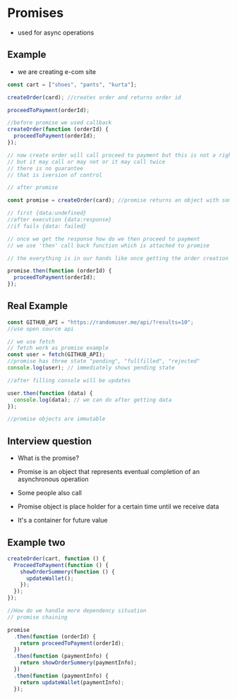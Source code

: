 # Promises

- used for async operations

## Example

- we are creating e-com site

```javascript
const cart = ["shoes", "pants", "kurta"];

createOrder(card); //creates order and returns order id

proceedToPayment(orderId);

//before promise we used callback
createOrder(function (orderId) {
  proceedToPayment(orderId);
});

// now create order will call proceed to payment but this is not a right way
// but it may call or may not or it may call twice
// there is no guarantee
// that is iversion of control

// after promise

const promise = createOrder(card); //promise returns an object with some data in each state

// first {data:undefined}
//after execution {data:response}
//if fails {data: failed}

// once we get the response how do we then proceed to payment
// we use 'then' call back function which is attached to promise

// the everything is in our hands like once getting the order creation data only we are moving forward

promise.then(function (orderId) {
  proceedToPayment(orderId);
});
```

## Real Example

```javascript
const GITHUB_API = "https://randomuser.me/api/?results=10";
//use open source api

// we use fetch
// fetch work as promise example
const user = fetch(GITHUB_API);
//promise has three state "pending", "fullfilled", "rejected"
console.log(user); // immediately shows pending state

//after filling console will be updates

user.then(function (data) {
  console.log(data); // we can do after getting data
});

//promise objects are immutable
```

## Interview question

- What is the promise?

- Promise is an object that represents eventual completion of an asynchronous operation

- Some people also call

- Promise object is place holder for a certain time until we receive data
- It's a container for future value

## Example two

```javascript
createOrder(cart, function () {
  ProceedToPayment(function () {
    showOrderSummery(function () {
      updateWallet();
    });
  });
});

//How do we handle more dependency situation
// promise chaining

promise
  .then(function (orderId) {
    return proceedToPayment(orderId);
  })
  .then(function (paymentInfo) {
    return showOrderSummery(paymentInfo);
  })
  .then(function (paymentInfo) {
    return updateWallet(paymentInfo);
  });
```
